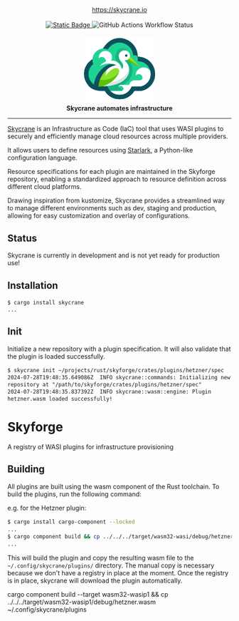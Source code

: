 <div align="center">
    <a href="https://skycrane.io">https://skycrane.io</a>
</div>
<br>

<div align="center">
    <a href="https://docs.skycrane.io">
        <img src="https://img.shields.io/badge/web-docs-blue" alt="Static Badge"/>
    </a>
    <img alt="GitHub Actions Workflow Status" src="https://img.shields.io/github/actions/workflow/status/cloudflavor/skycrane/rust.yml">
</div>
<br>

<div align="center">
  <img src="assets/images/skycrane.svg" width="160" alt="skycrane">
</div>

<div align="center">
  <strong>Skycrane automates infrastructure</strong>
</div>

---

[Skycrane](https://skycrane.io) is an Infrastructure as Code (IaC) tool that uses WASI
plugins to securely and efficiently manage cloud resources across multiple providers.  

It allows users to define resources using
[Starlark](https://github.com/bazelbuild/starlark), a Python-like configuration language.

Resource specifications for each plugin are maintained in the
Skyforge repository, enabling a standardized
approach to resource definition across different cloud platforms.  

Drawing inspiration from kustomize, Skycrane provides a streamlined way to manage
different environments such as dev, staging and production, allowing for easy
customization and overlay of configurations.  

## Status

Skycrane is currently in development and is not yet ready for production use!

## Installation

```shell
$ cargo install skycrane
...
```

## Init

Initialize a new repository with a plugin specification.
It will also validate that the plugin is loaded successfully.

```shell
$ skycrane init ~/projects/rust/skyforge/crates/plugins/hetzner/spec
2024-07-28T19:48:35.649086Z  INFO skycrane::commands: Initializing new repository at "/path/to/skyforge/crates/plugins/hetzner/spec"
2024-07-28T19:48:35.837392Z  INFO skycrane::wasm::engine: Plugin hetzner.wasm loaded successfully!
```

# Skyforge

A registry of WASI plugins for infrastructure provisioning

## Building

All plugins are built using the wasm component of the Rust toolchain. To build the plugins, run the following command:

e.g. for the Hetzner plugin:

```sh
$ cargo install cargo-component --locked
...
$ cargo component build && cp ../../../target/wasm32-wasi/debug/hetzner.wasm ~/.config/skycrane/plugins/
...
```

This will build the plugin and copy the resulting wasm file to the
`~/.config/skycrane/plugins/` directory. The manual copy is necessary because we don't
have a registry in place at the moment. Once the registry is in place, skycrane will
download the plugin automatically.


cargo component build --target wasm32-wasip1 && cp ../../../target/wasm32-wasip1/debug/hetzner.wasm ~/.config/skycrane/plugins
